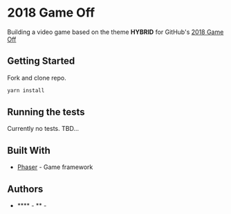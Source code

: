 # 2018 Game Off

Building a video game based on the theme **HYBRID** for GitHub's [2018 Game Off](https://blog.github.com/2018-11-01-game-off-2018-theme-announcement/)

## Getting Started

Fork and clone repo.

```bash
yarn install
```

## Running the tests

Currently no tests. TBD...

## Built With

* [Phaser](http://phaser.io/) - Game framework

## Authors

* **** - ** - []()
